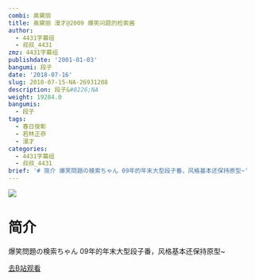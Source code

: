 ```yaml
---
combi: 奥黛丽
title: 奥黛丽 漫才@2009 爆笑问题的检索酱
author:
  - 4431字幕组
  - 叔叔_4431
zmz: 4431字幕组
publishdate: '2001-01-03'
bangumi: 段子
date: '2018-07-16'
slug: 2018-07-15-NA-26931208
description: 段子&#8226;NA
weight: 19284.0
bangumis:
  - 段子
tags:
  - 春日俊彰
  - 若林正恭
  - 漫才
categories:
  - 4431字幕组
  - 叔叔_4431
brief: '# 简介 爆笑問題の検索ちゃん 09年的年末大型段子番，风格基本还保持原型~'
---
```

![](https://i.imgur.com/PMEiFfV.jpg)
# 简介  
爆笑問題の検索ちゃん
09年的年末大型段子番，风格基本还保持原型~  

[去B站观看](https://www.bilibili.com/video/av26931208/)
 
